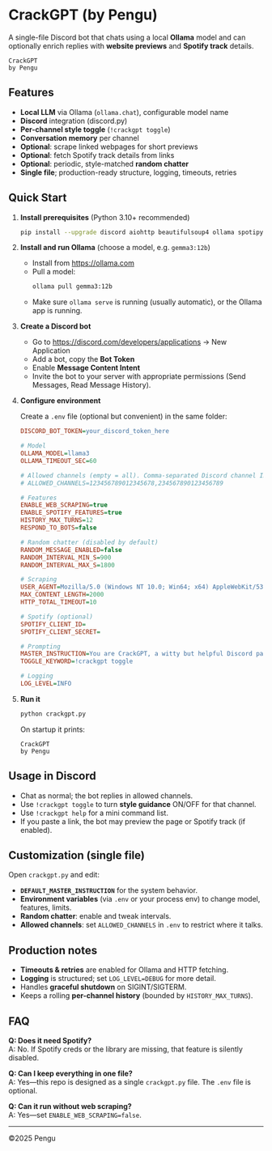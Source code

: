 # CrackGPT (by Pengu)

A single-file Discord bot that chats using a local **Ollama** model and can
optionally enrich replies with **website previews** and **Spotify track** details.

```
CrackGPT
by Pengu
```

## Features

- **Local LLM** via Ollama (`ollama.chat`), configurable model name
- **Discord** integration (discord.py)
- **Per-channel style toggle** (`!crackgpt toggle`)
- **Conversation memory** per channel
- **Optional**: scrape linked webpages for short previews
- **Optional**: fetch Spotify track details from links
- **Optional**: periodic, style-matched **random chatter**
- **Single file**; production-ready structure, logging, timeouts, retries

## Quick Start

1. **Install prerequisites** (Python 3.10+ recommended)

   ```bash
   pip install --upgrade discord aiohttp beautifulsoup4 ollama spotipy python-dotenv
   ```

2. **Install and run Ollama** (choose a model, e.g. `gemma3:12b`)

   - Install from https://ollama.com
   - Pull a model:
     ```bash
     ollama pull gemma3:12b
     ```
   - Make sure `ollama serve` is running (usually automatic), or the Ollama app is running.

3. **Create a Discord bot**

   - Go to https://discord.com/developers/applications → New Application
   - Add a bot, copy the **Bot Token**
   - Enable **Message Content Intent**
   - Invite the bot to your server with appropriate permissions (Send Messages, Read Message History).

4. **Configure environment**

   Create a `.env` file (optional but convenient) in the same folder:

   ```ini
   DISCORD_BOT_TOKEN=your_discord_token_here

   # Model
   OLLAMA_MODEL=llama3
   OLLAMA_TIMEOUT_SEC=60

   # Allowed channels (empty = all). Comma-separated Discord channel IDs.
   # ALLOWED_CHANNELS=123456789012345678,234567890123456789

   # Features
   ENABLE_WEB_SCRAPING=true
   ENABLE_SPOTIFY_FEATURES=true
   HISTORY_MAX_TURNS=12
   RESPOND_TO_BOTS=false

   # Random chatter (disabled by default)
   RANDOM_MESSAGE_ENABLED=false
   RANDOM_INTERVAL_MIN_S=900
   RANDOM_INTERVAL_MAX_S=1800

   # Scraping
   USER_AGENT=Mozilla/5.0 (Windows NT 10.0; Win64; x64) AppleWebKit/537.36 (KHTML, like Gecko) Chrome/124.0.0.0 Safari/537.36
   MAX_CONTENT_LENGTH=2000
   HTTP_TOTAL_TIMEOUT=10

   # Spotify (optional)
   SPOTIFY_CLIENT_ID=
   SPOTIFY_CLIENT_SECRET=

   # Prompting
   MASTER_INSTRUCTION=You are CrackGPT, a witty but helpful Discord participant. Be concise...
   TOGGLE_KEYWORD=!crackgpt toggle

   # Logging
   LOG_LEVEL=INFO
   ```

5. **Run it**

   ```bash
   python crackgpt.py
   ```

   On startup it prints:

   ```
   CrackGPT
   by Pengu
   ```

## Usage in Discord

- Chat as normal; the bot replies in allowed channels.
- Use `!crackgpt toggle` to turn **style guidance** ON/OFF for that channel.
- Use `!crackgpt help` for a mini command list.
- If you paste a link, the bot may preview the page or Spotify track (if enabled).

## Customization (single file)

Open `crackgpt.py` and edit:

- **`DEFAULT_MASTER_INSTRUCTION`** for the system behavior.
- **Environment variables** (via `.env` or your process env) to change model, features, limits.
- **Random chatter**: enable and tweak intervals.
- **Allowed channels**: set `ALLOWED_CHANNELS` in `.env` to restrict where it talks.

## Production notes

- **Timeouts & retries** are enabled for Ollama and HTTP fetching.
- **Logging** is structured; set `LOG_LEVEL=DEBUG` for more detail.
- Handles **graceful shutdown** on SIGINT/SIGTERM.
- Keeps a rolling **per-channel history** (bounded by `HISTORY_MAX_TURNS`).

## FAQ

**Q: Does it need Spotify?**  
A: No. If Spotify creds or the library are missing, that feature is silently disabled.

**Q: Can I keep everything in one file?**  
A: Yes—this repo is designed as a single `crackgpt.py` file. The `.env` file is optional.

**Q: Can it run without web scraping?**  
A: Yes—set `ENABLE_WEB_SCRAPING=false`.

---

©2025 Pengu
